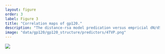```yaml
---
layout: figure
order: 3
label: Figure 3
title: "Correlation maps of gp120."
description: "The distance-rsa model predication versus empricial dN/dS correlation plotted onto the gp120 structure. Red colors represent relatively high correlations. Blue colors represent relatively low correlations. The correlations control for RSA. The volume containing the gp120 colored cartoon is the surface plot of the entire gp120/gp41 ecto domain of the HIV receptor-binding complex. In A, we show a front view of the correlation map without any glycosylations. In B, we show the front view with glycosylations in pale blue tint. In C, we show the side view of the correlation map without glycosylations. In D, we show the side view of the correlation map with glycosylations."
image: "data/gp120/gp120_structure/predictors/4TVP.png"
---
```

<img src="{{ site.baseurl }}/data/gp120/gp120_structure/predictors/4TVP.png">
